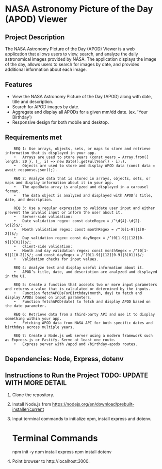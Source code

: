 # NASA Astronomy Picture of the Day (APOD) Viewer

## Project Description
The NASA Astronomy Picture of the Day (APOD) Viewer is a web application that allows users to view, search, and analyze the daily astronomical images provided by NASA. The application displays the image of the day, allows users to search for images by date, and provides additional information about each image.

## Features
- View the NASA Astronomy Picture of the Day (APOD) along with date, title and description.
- Search for APOD images by date.
- Aggregate and display all APODs for a given mm/dd date. (ex. 'Your Birthday')
- Responsive design for both mobile and desktop.

## Requirements met	
    	REQ 1: Use arrays, objects, sets, or maps to store and retrieve information that is displayed in your app.
	    •	Arrays are used to store years (const years = Array.from({ length: 20 }, (_, i) => new Date().getFullYear() - i);).
	    •	Objects are used to store and display APOD data (const data = await response.json();).
		
		REQ 2: Analyze data that is stored in arrays, objects, sets, or maps and display information about it in your app.
	    •	The apodData array is analyzed and displayed in a carousel format.
	    •	The data object is analyzed and displayed with APOD’s title, date, and description.
		
		REQ 3: Use a regular expression to validate user input and either prevent the invalid input or inform the user about it.
	    •	Server-side validation:
	    •	Date validation regex: const dateRegex = /^\d{4}-\d{2}-\d{2}$/;
	    •	Month validation regex: const monthRegex = /^(0[1-9]|1[0-2])$/;
	    •	Day validation regex: const dayRegex = /^(0[1-9]|[12][0-9]|3[01])$/;
	    •	Client-side validation:
	    •	Month and day validation regex: const monthRegex = /^(0[1-9]|1[0-2])$/; and const dayRegex = /^(0[1-9]|[12][0-9]|3[01])$/;
	    •	Validation checks for input values.
		
		REQ 4: Analyze text and display useful information about it.
	    •	APOD’s title, date, and description are analyzed and displayed in the UI.
		
		REQ 5: Create a function that accepts two or more input parameters and returns a value that is calculated or determined by the inputs.
	    •	Function fetchAPODsForBirthday(month, day) to fetch and display APODs based on input parameters.
	    •	Function fetchAPOD(date) to fetch and display APOD based on the date parameter.
		
		REQ 6: Retrieve data from a third-party API and use it to display something within your app.
	    •	Fetching APOD data from NASA API for both specific dates and birthdays across multiple years.
		
		REQ 7: Create a Node.js web server using a modern framework such as Express.js or Fastify. Serve at least one route.
	    •	Express server with /apod and /birthday-apods routes.

## Dependencies: Node, Express, dotenv

## Instructions to Run the Project **TODO: UPDATE WITH MORE DETAIL**

1. Clone the repository.

2. Install Node.js from https://nodejs.org/en/download/prebuilt-installer/current
   
3. Input terminal commands to initialize npm, install express and dotenv. 
    # Terminal Commands
    npm init -y
    npm install express
    npm install dotenv

4. Point browser to http://localhost:3000.
